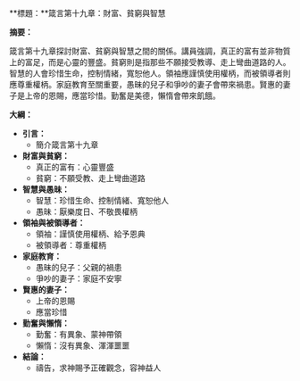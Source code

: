 **標題：**箴言第十九章：財富、貧窮與智慧

**摘要：**

箴言第十九章探討財富、貧窮與智慧之間的關係。講員強調，真正的富有並非物質上的富足，而是心靈的豐盛。貧窮則是指那些不願接受教導、走上彎曲道路的人。智慧的人會珍惜生命，控制情緒，寬恕他人。領袖應謹慎使用權柄，而被領導者則應尊重權柄。家庭教育至關重要，愚昧的兒子和爭吵的妻子會帶來禍患。賢惠的妻子是上帝的恩賜，應當珍惜。勤奮是美德，懶惰會帶來飢餓。

**大綱：**

* **引言：**
    * 簡介箴言第十九章
* **財富與貧窮：**
    * 真正的富有：心靈豐盛
    * 貧窮：不願受教、走上彎曲道路
* **智慧與愚昧：**
    * 智慧：珍惜生命、控制情緒、寬恕他人
    * 愚昧：厭樂度日、不敬畏權柄
* **領袖與被領導者：**
    * 領袖：謹慎使用權柄、給予恩典
    * 被領導者：尊重權柄
* **家庭教育：**
    * 愚昧的兒子：父親的禍患
    * 爭吵的妻子：家庭不安寧
* **賢惠的妻子：**
    * 上帝的恩賜
    * 應當珍惜
* **勤奮與懶惰：**
    * 勤奮：有異象、蒙神帶領
    * 懶惰：沒有異象、渾渾噩噩
* **結論：**
    * 禱告，求神賜予正確觀念，容神益人